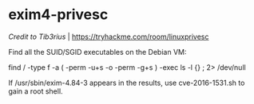 # exim4-privesc
*Credit to Tib3rius* | https://tryhackme.com/room/linuxprivesc

Find all the SUID/SGID executables on the Debian VM:

find / -type f -a \( -perm -u+s -o -perm -g+s \) -exec ls -l {} \; 2> /dev/null

If /usr/sbin/exim-4.84-3 appears in the results, use cve-2016-1531.sh to gain a root shell.
